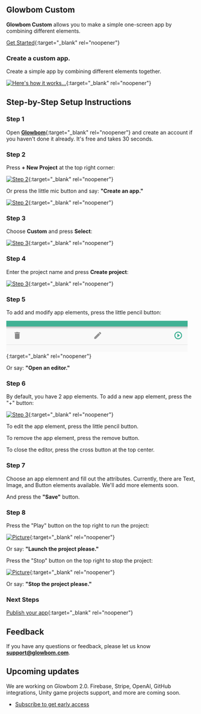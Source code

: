 ## Glowbom Custom

**Glowbom Custom** allows you to make a simple one-screen app by combining different elements. 

[Get Started](https://glowbom.com/){:target="_blank" rel="noopener"}

### Create a custom app.

Create a simple app by combining different elements together.

[![Here's how it works...](https://user-images.githubusercontent.com/2455891/108611118-92cc0700-7398-11eb-944d-2eb65acdd8c1.png)](https://glowbom.com/){:target="_blank" rel="noopener"}

## Step-by-Step Setup Instructions

### Step 1

Open [**Glowbom**](https://glowbom.com/chat/){:target="_blank" rel="noopener"} and create an account if you haven't done it already. It's free and takes 30 seconds.

### Step 2

Press **+ New Project** at the top right corner:

[![Step 2](https://user-images.githubusercontent.com/2455891/97621818-0c567880-19e9-11eb-93ba-6a8d9944c7b8.png)](https://glowbom.com/){:target="_blank" rel="noopener"}

Or press the little mic button and say: **"Create an app."**

[![Step 2](https://user-images.githubusercontent.com/2455891/97621819-0cef0f00-19e9-11eb-984a-41e89a44490f.png)](https://glowbom.com/){:target="_blank" rel="noopener"}

### Step 3

Choose **Custom** and press **Select**:

[![Step 3](https://user-images.githubusercontent.com/2455891/108611143-d888cf80-7398-11eb-8e13-0317c7d092c5.png)](https://glowbom.com/){:target="_blank" rel="noopener"}

### Step 4

Enter the project name and press **Create project**:

[![Step 3](https://user-images.githubusercontent.com/2455891/97621821-0cef0f00-19e9-11eb-8e87-83d8e0976cf0.png)](https://glowbom.com/){:target="_blank" rel="noopener"}

### Step 5

To add and modify app elements, press the little pencil button:

[![Step 3](https://raw.githubusercontent.com/Glowbom/Glowbom/master/tutorials/quiz/img/qstep5.png)](https://glowbom.com/){:target="_blank" rel="noopener"}

Or say: **"Open an editor."**

### Step 6

By default, you have 2 app elements. To add a new app element, press the "+" button:

[![Step 3](https://user-images.githubusercontent.com/2455891/108611333-efc8bc80-739a-11eb-9bc2-32e5cb93c397.png)](https://glowbom.com/){:target="_blank" rel="noopener"}

To edit the app element, press the little pencil button.

To remove the app element, press the remove button.

To close the editor, press the cross button at the top center.

### Step 7

Choose an app elemnent and fill out the attributes. Currently, there are Text, Image, and Button elements available. We'll add more elements soon.

And press the **"Save"** button.

### Step 8

Press the "Play" button on the top right to run the project:

[![Picture](https://user-images.githubusercontent.com/2455891/97621829-0eb8d280-19e9-11eb-9a0b-c3df20755125.png)](https://glowbom.com/){:target="_blank" rel="noopener"}

Or say: **"Launch the project please."**

Press the "Stop" button on the top right to stop the project:

[![Picture](https://user-images.githubusercontent.com/2455891/100967631-ec850980-34ec-11eb-8fda-3ccba9f327ae.png)](https://glowbom.com/){:target="_blank" rel="noopener"}

Or say: **"Stop the project please."**

### Next Steps

[Publish your app](https://glowbom.github.io/Glowbom/Publish){:target="_blank" rel="noopener"}

## Feedback

If you have any questions or feedback, please let us know **support@glowbom.com**.

## Upcoming updates

We are working on Glowbom 2.0. Firebase, Stripe, OpenAI, GitHub integrations, Unity game projects support, and more are coming soon.

- [Subscribe to get early access](https://www.producthunt.com/upcoming/glowbom-2-0)
